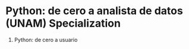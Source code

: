 <h1>Python: de cero a analista de datos (UNAM) Specialization</h1>
<ol>
  <li>Python: de cero a usuario</li>
</ol>
